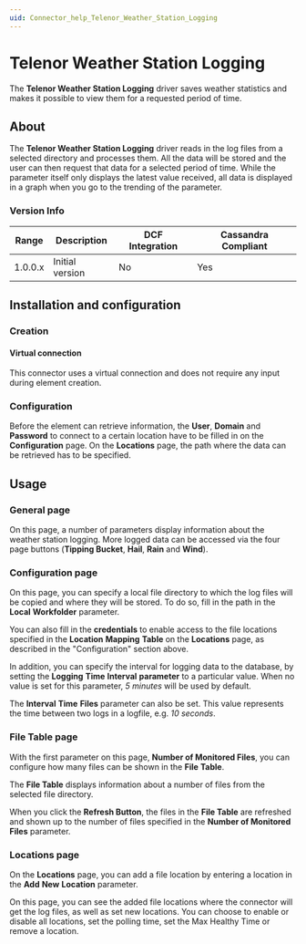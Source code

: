 ```yaml
---
uid: Connector_help_Telenor_Weather_Station_Logging
---
```


# Telenor Weather Station Logging

The **Telenor Weather Station Logging** driver saves weather statistics and makes it possible to view them for a requested period of time.

## About

The **Telenor Weather Station Logging** driver reads in the log files from a selected directory and processes them. All the data will be stored and the user can then request that data for a selected period of time. While the parameter itself only displays the latest value received, all data is displayed in a graph when you go to the trending of the parameter.

### Version Info

| **Range** | **Description** | **DCF Integration** | **Cassandra Compliant** |
|------------------|-----------------|---------------------|-------------------------|
| 1.0.0.x          | Initial version | No                  | Yes                     |

## Installation and configuration

### Creation

#### Virtual connection

This connector uses a virtual connection and does not require any input during element creation.

### Configuration

Before the element can retrieve information, the **User**, **Domain** and **Password** to connect to a certain location have to be filled in on the **Configuration** page. On the **Locations** page, the path where the data can be retrieved has to be specified.

## Usage

### General page

On this page, a number of parameters display information about the weather station logging. More logged data can be accessed via the four page buttons (**Tipping Bucket**, **Hail**, **Rain** and **Wind**).

### Configuration page

On this page, you can specify a local file directory to which the log files will be copied and where they will be stored. To do so, fill in the path in the **Local** **Workfolder** parameter.

You can also fill in the **credentials** to enable access to the file locations specified in the **Location** **Mapping** **Table** on the **Locations** page, as described in the "Configuration" section above.

In addition, you can specify the interval for logging data to the database, by setting the **Logging** **Time** **Interval** **parameter** to a particular value. When no value is set for this parameter, *5 minutes* will be used by default.

The **Interval** **Time** **Files** parameter can also be set. This value represents the time between two logs in a logfile, e.g. *10 seconds*.

### File Table page

With the first parameter on this page, **Number of Monitored Files**, you can configure how many files can be shown in the **File** **Table**.

The **File Table** displays information about a number of files from the selected file directory.

When you click the **Refresh Button**, the files in the **File Table** are refreshed and shown up to the number of files specified in the **Number of Monitored Files** parameter.

### Locations page

On the **Locations** page, you can add a file location by entering a location in the **Add** **New** **Location** parameter.

On this page, you can see the added file locations where the connector will get the log files, as well as set new locations. You can choose to enable or disable all locations, set the polling time, set the Max Healthy Time or remove a location.

